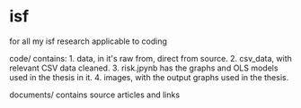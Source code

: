 # isf
for all my isf research applicable to coding

code/ contains:
    1. data, in it's raw from, direct from source.
    2. csv_data, with relevant CSV data cleaned. 
    3. risk.jpynb has the graphs and OLS models used in the thesis in it. 
    4. images, with the output graphs used in the thesis.

documents/ contains source articles and links
